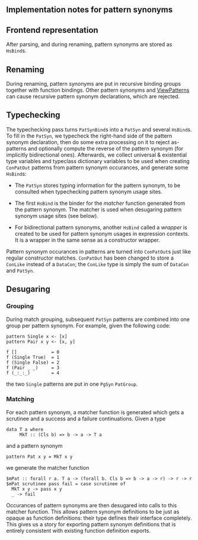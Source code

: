 ## Implementation notes for pattern synonyms


## Frontend representation



After parsing, and during renaming, pattern synonyms are stored as
`HsBind`s.


## Renaming



During renaming, pattern synonyms are put in recursive binding groups
together with function bindings. Other pattern synonyms and
[ViewPatterns](view-patterns) can cause recursive pattern synonym declarations, which
are rejected.


## Typechecking



The typechecking pass turns `PatSynBind`s into a `PatSyn` and several
`HsBind`s. To fill in the `PatSyn`, we typecheck the right-hand side
of the pattern synonym declaration, then do some extra processing on
it to reject as-patterns and optionally compute the reverse of the
pattern synonym (for implicitly bidirectional ones). Afterwards, we
collect universal & existential type variables and typeclass dictionary
variables to be used when creating `ConPatOut` patterns from pattern
synonym occurances, and generate some `HsBind`s:


- The `PatSyn` stores typing information for the pattern synonym, to
  be consulted when typechecking pattern synonym usage sites.

- The first `HsBind` is the binder for the *matcher* function
  generated from the pattern synonym. The matcher is used when
  desugaring pattern synonym usage sites (see below).

- For bidirectional pattern synonyms, another `HsBind` called a
  *wrapper* is created to be used for pattern synonym usages in
  expression contexts. It is a wrapper in the same sense as a
  constructor wrapper.


Pattern synonym occurances in patterns are turned into `ConPatOut`s
just like regular constructor matches. `ConPatOut` has been changed to
store a `ConLike` instead of a `DataCon`; the `ConLike` type is simply
the sum of `DataCon` and `PatSyn`.


## Desugaring


### Grouping



During match grouping, subsequent `PatSyn` patterns are combined into
one group per pattern synonym. For example, given the following code:


```wiki
pattern Single x <- [x]
pattern Pair x y <- [x, y]

f []             = 0
f (Single True)  = 1
f (Single False) = 2
f (Pair _ _)     = 3
f (_:_:_)        = 4
```


the two `Single` patterns are put in one `PgSyn` `PatGroup`.


### Matching



For each pattern synonym, a matcher function is generated which gets a
scrutinee and a success and a failure continuations. Given a type


```wiki
data T a where
     MkT :: (Cls b) => b -> a -> T a
```


and a pattern synonym


```wiki
pattern Pat x y = MkT x y
```


we generate the matcher function


```wiki
$mPat :: forall r a. T a -> (forall b. Cls b => b -> a -> r) -> r -> r
$mPat scrutinee pass fail = case scrutinee of
  MkT x y -> pass x y
  _ -> fail
```


Occurances of pattern synonyms are then desugared into calls to this
matcher function. This allows pattern synonym definitions to be just
as opaque as function definitions: their type defines their interface
completely. This gives us a story for exporting pattern synonym
definitions that is entirely consistent with existing function
definition exports.


